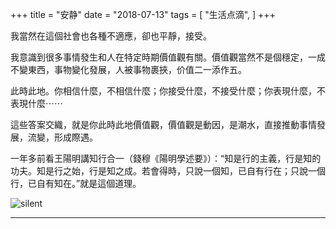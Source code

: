 +++
title = "安静"
date = "2018-07-13"
tags = [
    "生活点滴",
]
+++

我當然在這個社會也各種不適應，卻也平靜，接受。

我意識到很多事情發生和人在特定時期價值觀有關。價值觀當然不是個穩定，一成不變東西，事物變化發展，人被事物裹挾，价值二一添作五。

此時此地。你相信什麼，不相信什麼；你接受什麼，不接受什麼；你表現什麼，不表現什麼⋯⋯

這些答案交織，就是你此時此地價值觀，價值觀是動因，是潮水，直接推動事情發展，流變，形成際遇。

一年多前看王陽明講知行合一（錢穆《陽明學述要》）：“知是行的主義，行是知的功夫。知是行之始，行是知之成。若會得時，只說一個知，已自有行在；只說一個行，已自有知在。”就是這個道理。

![silent](/images/silent.jpg)

---
